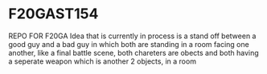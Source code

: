 # F20GAST154
REPO FOR F20GA
Idea that is currently in process is a stand off between a good guy and a bad guy in which both are standing in a room facing one another, like a final battle scene, both chareters are obects and both having a seperate weapon which is another 2 objects, in a room 
